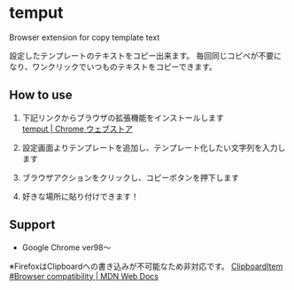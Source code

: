 # temput

Browser extension for copy template text

設定したテンプレートのテキストをコピー出来ます。
毎回同じコピペが不要になり、ワンクリックでいつものテキストをコピーできます。

## How to use

1. 下記リンクからブラウザの拡張機能をインストールします  
   [temput | Chrome ウェブストア](https://chrome.google.com/webstore/detail/temput/jaknhaokmakgpcpiphfnldapmjcgoiff)

1. 設定画面よりテンプレートを追加し、テンプレート化したい文字列を入力します

1. ブラウザアクションをクリックし、コピーボタンを押下します

1. 好きな場所に貼り付けできます！

## Support

- Google Chrome ver98〜

※FirefoxはClipboardへの書き込みが不可能なため非対応です。
[ClipboardItem #Browser compatibility | MDN Web Docs](https://developer.mozilla.org/en-US/docs/Web/API/ClipboardItem#browser_compatibility)
